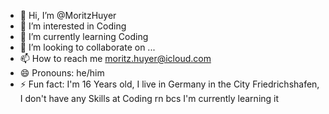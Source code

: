 - 👋 Hi, I’m @MoritzHuyer
- 👀 I’m interested in Coding
- 🌱 I’m currently learning Coding
- 💞️ I’m looking to collaborate on ...
- 📫 How to reach me moritz.huyer@icloud.com
- 😄 Pronouns: he/him
- ⚡ Fun fact: I'm 16 Years old, I live in Germany in the City Friedrichshafen, I don't have any Skills at Coding rn bcs I'm currently learning it

<!---
MoritzHuyer/MoritzHuyer is a ✨ special ✨ repository because its `README.md` (this file) appears on your GitHub profile.
You can click the Preview link to take a look at your changes.
--->
